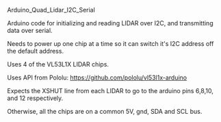 Arduino_Quad_Lidar_I2C_Serial

Arduino code for initializing and reading LIDAR over I2C, and transmitting data over serial.

Needs to power up one chip at a time so it can switch it's I2C address off the default address.

Uses 4 of the VL53L1X LIDAR chips.

Uses API from Pololu: https://github.com/pololu/vl53l1x-arduino


Expects the XSHUT line from each LIDAR to go to the arduino pins 6,8,10, and 12 respectively.

Otherwise, all the chips are on a common 5V, gnd, SDA and SCL bus.
